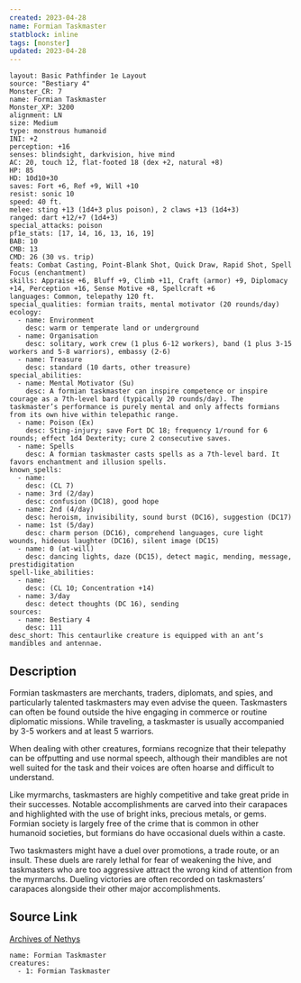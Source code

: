 ```yaml
---
created: 2023-04-28
name: Formian Taskmaster
statblock: inline
tags: [monster]
updated: 2023-04-28
---
```

```statblock
layout: Basic Pathfinder 1e Layout
source: "Bestiary 4"
Monster_CR: 7
name: Formian Taskmaster
Monster_XP: 3200
alignment: LN
size: Medium
type: monstrous humanoid
INI: +2
perception: +16
senses: blindsight, darkvision, hive mind
AC: 20, touch 12, flat-footed 18 (dex +2, natural +8)
HP: 85
HD: 10d10+30
saves: Fort +6, Ref +9, Will +10
resist: sonic 10
speed: 40 ft.
melee: sting +13 (1d4+3 plus poison), 2 claws +13 (1d4+3)
ranged: dart +12/+7 (1d4+3)
special_attacks: poison
pf1e_stats: [17, 14, 16, 13, 16, 19]
BAB: 10
CMB: 13
CMD: 26 (30 vs. trip)
feats: Combat Casting, Point-Blank Shot, Quick Draw, Rapid Shot, Spell Focus (enchantment)
skills: Appraise +6, Bluff +9, Climb +11, Craft (armor) +9, Diplomacy +14, Perception +16, Sense Motive +8, Spellcraft +6
languages: Common, telepathy 120 ft.
special_qualities: formian traits, mental motivator (20 rounds/day)
ecology:
  - name: Environment
    desc: warm or temperate land or underground
  - name: Organisation
    desc: solitary, work crew (1 plus 6-12 workers), band (1 plus 3-15 workers and 5-8 warriors), embassy (2-6)
  - name: Treasure
    desc: standard (10 darts, other treasure)
special_abilities:
  - name: Mental Motivator (Su)
    desc: A formian taskmaster can inspire competence or inspire courage as a 7th-level bard (typically 20 rounds/day). The taskmaster’s performance is purely mental and only affects formians from its own hive within telepathic range.
  - name: Poison (Ex)
    desc: Sting-injury; save Fort DC 18; frequency 1/round for 6 rounds; effect 1d4 Dexterity; cure 2 consecutive saves.
  - name: Spells
    desc: A formian taskmaster casts spells as a 7th-level bard. It favors enchantment and illusion spells.
known_spells:
  - name:
    desc: (CL 7)
  - name: 3rd (2/day)
    desc: confusion (DC18), good hope
  - name: 2nd (4/day)
    desc: heroism, invisibility, sound burst (DC16), suggestion (DC17)
  - name: 1st (5/day)
    desc: charm person (DC16), comprehend languages, cure light wounds, hideous laughter (DC16), silent image (DC15)
  - name: 0 (at-will)
    desc: dancing lights, daze (DC15), detect magic, mending, message, prestidigitation
spell-like_abilities:
  - name:
    desc: (CL 10; Concentration +14)
  - name: 3/day
    desc: detect thoughts (DC 16), sending
sources:
  - name: Bestiary 4
    desc: 111
desc_short: This centaurlike creature is equipped with an ant’s mandibles and antennae.
```
## Description
Formian taskmasters are merchants, traders, diplomats, and spies, and particularly talented taskmasters may even advise the queen. Taskmasters can often be found outside the hive engaging in commerce or routine diplomatic missions. While traveling, a taskmaster is usually accompanied by 3-5 workers and at least 5 warriors.

When dealing with other creatures, formians recognize that their telepathy can be offputting and use normal speech, although their mandibles are not well suited for the task and their voices are often hoarse and difficult to understand.

Like myrmarchs, taskmasters are highly competitive and take great pride in their successes. Notable accomplishments are carved into their carapaces and highlighted with the use of bright inks, precious metals, or gems. Formian society is largely free of the crime that is common in other humanoid societies, but formians do have occasional duels within a caste.

Two taskmasters might have a duel over promotions, a trade route, or an insult. These duels are rarely lethal for fear of weakening the hive, and taskmasters who are too aggressive attract the wrong kind of attention from the myrmarchs. Dueling victories are often recorded on taskmasters’ carapaces alongside their other major accomplishments.
## Source Link
[Archives of Nethys](https://aonprd.com/MonsterDisplay.aspx?ItemName=Formian%20Taskmaster)
```encounter-table
name: Formian Taskmaster
creatures:
  - 1: Formian Taskmaster
```
